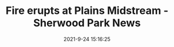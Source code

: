 ---
"title": "Fire erupts at Plains Midstream - Sherwood Park News"
"date": "2021-9-24 15:16:25"
"feed_name": "GOOGLENEWSINDUSTRIAL"
"feed_website": "https://news.google.com/search?q=industrial%2Bincident&hl=en-US&gl=US&ceid=US:en"
"feed_rss": "https://news.google.com/rss/search?q=industrial%2Bincident&hl=en-US&gl=US&ceid=US:en"
"link": "https://www.sherwoodparknews.com/news/local-news/fire-erupts-at-plains-midstream"
"source": "{'href': 'https://www.sherwoodparknews.com', 'title': 'Sherwood Park News'}"
"file": "_posts/2021-1-1-d1b95344f2fa89d94fe9b2a2a71cd7b9fd5860e5.md"
"accident": "1"
"drilling": "0"
"dead": "0"
"injured": "0"
"arrested": "0"
"where": "unknown site"
"causes": "unknown"
"place": "unknown place"
---